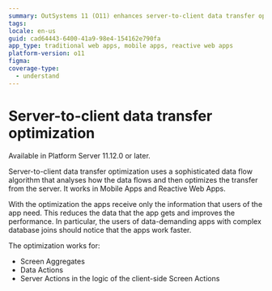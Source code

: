 ```yaml
---
summary: OutSystems 11 (O11) enhances server-to-client data transfer optimization for Mobile and Reactive Web Apps by using a sophisticated data flow algorithm.
tags:
locale: en-us
guid: cad64443-6400-41a9-98e4-154162e790fa
app_type: traditional web apps, mobile apps, reactive web apps
platform-version: o11
figma:
coverage-type:
  - understand
---
```


# Server-to-client data transfer optimization

<div class="info" markdown="1">

Available in Platform Server 11.12.0 or later.

</div>

Server-to-client data transfer optimization uses a sophisticated data flow algorithm that analyses how the data flows and then optimizes the transfer from the server. It works in Mobile Apps and Reactive Web Apps.

With the optimization the apps receive only the information that users of the app need. This reduces the data that the app gets and improves the performance. In particular, the users of data-demanding apps with complex database joins should notice that the apps work faster. 

The optimization works for:

* Screen Aggregates
* Data Actions
* Server Actions in the logic of the client-side Screen Actions
